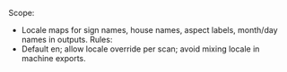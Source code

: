<!-- >>> AUTO-GEN BEGIN: I18N v1.0 (instructions) -->
Scope:
- Locale maps for sign names, house names, aspect labels, month/day names in outputs.
Rules:
- Default en; allow locale override per scan; avoid mixing locale in machine exports.
<!-- >>> AUTO-GEN END: I18N v1.0 (instructions) -->
